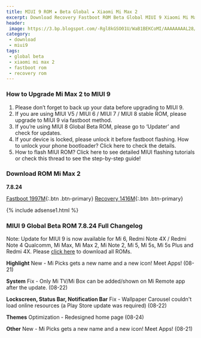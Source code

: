 ```yaml
---
title: MIUI 9 ROM ★ Beta Global ★ Xiaomi Mi Max 2
excerpt: Download Recovery Fastboot ROM Beta Global MIUI 9 Xiaomi Mi Max 2
header:
 image: https://3.bp.blogspot.com/-Rgl8kGSO01U/WaB1BEKCoMI/AAAAAAAAL28/eUTsqizF7cEaAHG0MektW6ctRQufVh68ACLcBGAs/s1600/104907t9tgiintp97at0zp.png
category:
 - download
 - miui9
tags:
 - global beta
 - xiaomi mi max 2
 - fastboot rom
 - recovery rom
---
```


### How to Upgrade Mi Max 2 to MIUI 9

1. Please don’t forget to back up your data before upgrading to MIUI 9.
2. If you are using MIUI V5 / MIUI 6 / MIUI 7 / MIUI 8 stable ROM, please upgrade to MIUI 9 via fastboot method. 
3. If you’re using MIUI 8 Global Beta ROM, please go to ‘Updater’ and check for updates.
4. If your device is locked, please unlock it before fastboot flashing. How to unlock your phone bootloader? Click here to check the details.
5. How to flash MIUI ROM? Click here to see detailed MIUI flashing tutorials or check this thread to see the step-by-step guide!

### Download ROM Mi Max 2

**7.8.24**

[Fastboot 1997M](http://www.knoacc.org/p/download.html?url=http://bigota.d.miui.com/7.8.24/oxygen_global_images_7.8.24_20170824.0000.00_7.1_global_45b5bd3efc.tgz){:.btn .btn-primary}
[Recovery 1416M](http://www.knoacc.org/p/download.html?url=http://bigota.d.miui.com/7.8.24/miui_MIMAX2Global_7.8.24_6ef9b064c8_7.1.zip){:.btn .btn-primary}

{% include adsense1.html %}

### MIUI 9 Global Beta ROM 7.8.24 Full Changelog
Note: Update for MIUI 9 is now available for Mi 6, Redmi Note 4X / Redmi Note 4 Qualcomm, Mi Max, Mi Max 2, Mi Note 2, Mi 5, Mi 5s, Mi 5s Plus and Redmi 4X. Please [click here](http://www.knoacc.org/2017/08/miui-9-global-beta-rom-7824-download.html) to download all ROMs. 

**Highlight**
New - Mi Picks gets a new name and a new icon! Meet Apps! (08-21)

**System**
Fix - Only Mi TV/Mi Box can be added/shown on Mi Remote app after the update. (08-22)

**Lockscreen, Status Bar, Notification Bar**
Fix - Wallpaper Carousel couldn't load online resources (a Play Store update was required) (08-22)

**Themes**
Optimization - Redesigned home page (08-24)

**Other**
New - Mi Picks gets a new name and a new icon! Meet Apps! (08-21)